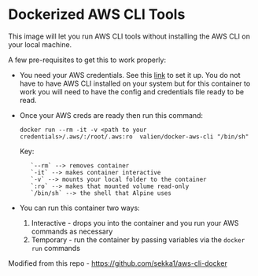 # Dockerized AWS CLI Tools

This image will let you run AWS CLI tools without installing the AWS CLI on your local machine.

A few pre-requisites to get this to work properly:

* You need your AWS credentials. See this [link](http://docs.aws.amazon.com/cli/latest/userguide/cli-chap-getting-started.html) to set it up. You do not have to have AWS CLI installed on your system but for this container to work you will need to have the config and credentials file ready to be read.

* Once your AWS creds are ready then run this command:

    `docker run --rm -it -v <path to your credentials>/.aws/:/root/.aws:ro  valien/docker-aws-cli "/bin/sh"`

    Key:

         `--rm` --> removes container 
         `-it` --> makes container interactive
         `-v` --> mounts your local folder to the container
         `:ro` --> makes that mounted volume read-only
         `/bin/sh` --> the shell that Alpine uses

* You can run this container two ways:
    1. Interactive - drops you into the container and you run your AWS commands as necessary
    2. Temporary - run the container by passing variables via the `docker run` commands
    
Modified from this repo - https://github.com/sekka1/aws-cli-docker
